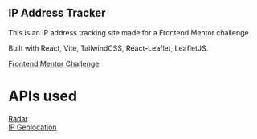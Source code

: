 ## IP Address Tracker

This is an IP address tracking site made for a Frontend Mentor challenge

Built with React, Vite, TailwindCSS, React-Leaflet, LeafletJS.

[Frontend Mentor Challenge](https://www.frontendmentor.io/challenges/ip-address-tracker-I8-0yYAH0)

# APIs used

[Radar](https://radar.com/) <br>
[IP Geolocation](https://geo.ipify.org/)
